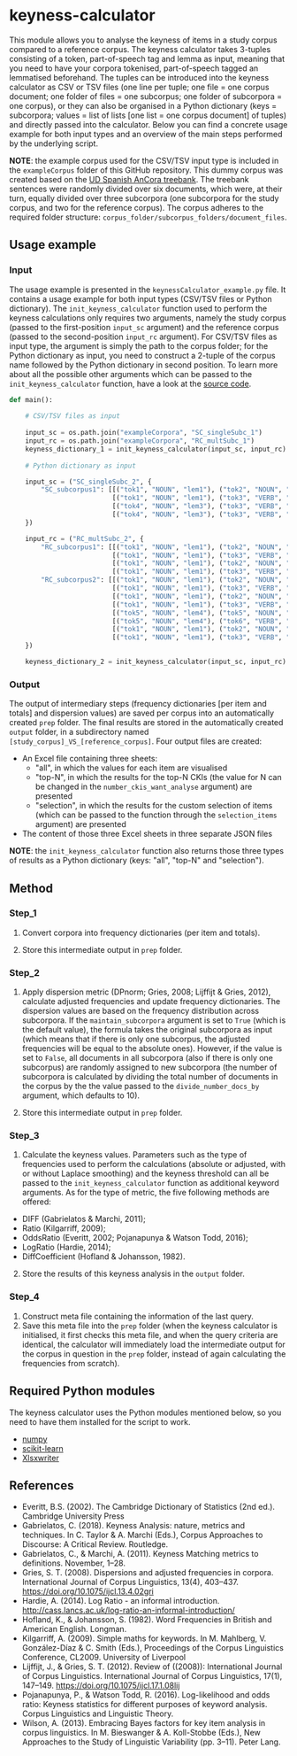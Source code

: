 # keyness-calculator
This module allows you to analyse the keyness of items in a study corpus compared to a reference corpus. The keyness calculator takes 3-tuples consisting of a token, part-of-speech tag and lemma as input, meaning that you need to have your corpora tokenised, part-of-speech tagged an lemmatised beforehand. The tuples can be introduced into the keyness calculator as CSV or TSV files (one line per tuple; one file = one corpus document; one folder of files = one subcorpus; one folder of subcorpora = one corpus), or they can also be organised in a Python dictionary (keys = subcorpora; values = list of lists \[one list = one corpus document] of tuples) and directly passed into the calculator. Below you can find a concrete usage example for both input types and an overview of the main steps performed by the underlying script.


**NOTE**: the example corpus used for the CSV/TSV input type is included in the <code>exampleCorpus</code> folder of this GitHub repository. This dummy corpus was created based on the [UD Spanish AnCora treebank](https://universaldependencies.org/treebanks/es_ancora/index.html). The treebank sentences were randomly divided over six documents, which were, at their turn, equally divided over three subcorpora (one subcorpora for the study corpus, and two for the reference corpus). The corpus adheres to the required folder structure: <code>corpus_folder/subcorpus_folders/document_files</code>.
## Usage example
### Input
The usage example is presented in the <code>keynessCalculator_example.py</code> file. It contains a usage example for both input types (CSV/TSV files or Python dictionary). The <code>init_keyness_calculator</code> function used to perform the keyness calculations only requires two arguments, namely the study corpus (passed to the first-position <code>input_sc</code> argument) and the reference corpus (passed to the second-position <code>input_rc</code> argument). For CSV/TSV files as input type, the argument is simply the path to the corpus folder; for the Python dictionary as input, you need to construct a 2-tuple of the corpus name followed by the Python dictionary in second position. To learn more about all the possible other arguments which can be passed to the <code>init_keyness_calculator</code> function, have a look at the [source code](https://github.com/JasperD-UGent/keyness-calculator/blob/main/utils.py).
```python
def main():
    
    # CSV/TSV files as input
    
    input_sc = os.path.join("exampleCorpora", "SC_singleSubc_1")
    input_rc = os.path.join("exampleCorpora", "RC_multSubc_1")
    keyness_dictionary_1 = init_keyness_calculator(input_sc, input_rc)
    
    # Python dictionary as input

    input_sc = ("SC_singleSubc_2", {
        "SC_subcorpus1": [[("tok1", "NOUN", "lem1"), ("tok2", "NOUN", "lem1")],
                          [("tok1", "NOUN", "lem1"), ("tok3", "VERB", "lem2")],
                          [("tok4", "NOUN", "lem3"), ("tok3", "VERB", "lem2")],
                          [("tok4", "NOUN", "lem3"), ("tok3", "VERB", "lem2")]]
    })

    input_rc = ("RC_multSubc_2", {
        "RC_subcorpus1": [[("tok1", "NOUN", "lem1"), ("tok2", "NOUN", "lem1")],
                          [("tok1", "NOUN", "lem1"), ("tok3", "VERB", "lem2")],
                          [("tok1", "NOUN", "lem1"), ("tok2", "NOUN", "lem1")],
                          [("tok1", "NOUN", "lem1"), ("tok3", "VERB", "lem2")]],
        "RC_subcorpus2": [[("tok1", "NOUN", "lem1"), ("tok2", "NOUN", "lem1")],
                          [("tok1", "NOUN", "lem1"), ("tok3", "VERB", "lem2")],
                          [("tok1", "NOUN", "lem1"), ("tok2", "NOUN", "lem1")],
                          [("tok1", "NOUN", "lem1"), ("tok3", "VERB", "lem2")],
                          [("tok5", "NOUN", "lem4"), ("tok5", "NOUN", "lem4")],
                          [("tok5", "NOUN", "lem4"), ("tok6", "VERB", "lem5")],
                          [("tok1", "NOUN", "lem1"), ("tok2", "NOUN", "lem1")],
                          [("tok1", "NOUN", "lem1"), ("tok3", "VERB", "lem2")]]
    })

    keyness_dictionary_2 = init_keyness_calculator(input_sc, input_rc)
```
### Output
The output of intermediary steps (frequency dictionaries \[per item and totals] and dispersion values) are saved per corpus into an automatically created <code>prep</code> folder. The final results are stored in the automatically created <code>output</code> folder, in a subdirectory named <code>[study_corpus]\_VS_[reference_corpus]</code>. Four output files are created:
- An Excel file containing three sheets:
  - "all", in which the values for each item are visualised
  - "top-N", in which the results for the top-N CKIs (the value for N can be changed in the <code>number_ckis_want_analyse</code> argument) are presented
  - "selection", in which the results for the custom selection of items (which can be passed to the function through the <code>selection_items</code> argument) are presented
- The content of those three Excel sheets in three separate JSON files

**NOTE**: the <code>init_keyness_calculator</code> function also returns those three types of results as a Python dictionary (keys: "all", "top-N" and "selection").
## Method
### Step_1
1. Convert corpora into frequency dictionaries (per item and totals).

2. Store this intermediate output in <code>prep</code> folder.
### Step_2
1. Apply dispersion metric (DPnorm; Gries, 2008; Lijffijt & Gries, 2012), calculate adjusted frequencies and update frequency dictionaries. The dispersion values are based on the frequency distribution across subcorpora. If the <code>maintain_subcorpora</code> argument is set to <code>True</code> (which is the default value), the formula takes the original subcorpora as input (which means that if there is only one subcorpus, the adjusted frequencies will be equal to the absolute ones). However, if the value is set to <code>False</code>, all documents in all subcorpora (also if there is only one subcorpus) are randomly assigned to new subcorpora (the number of subcorpora is calculated by dividing the total number of documents in the corpus by the the value passed to the <code>divide_number_docs_by</code> argument, which defaults to 10).

2. Store this intermediate output in <code>prep</code> folder.
### Step_3
1. Calculate the keyness values. Parameters such as the type of frequencies used to perform the calculations (absolute or adjusted, with or without Laplace smoothing) and the keyness threshold can all be passed to the <code>init_keyness_calculator</code> function as additional keyword arguments. As for the type of metric, the five following methods are offered:
- DIFF (Gabrielatos & Marchi, 2011);
- Ratio (Kilgarriff, 2009);
- OddsRatio (Everitt, 2002; Pojanapunya & Watson Todd, 2016);
- LogRatio (Hardie, 2014);
- DiffCoefficient (Hofland & Johansson, 1982).

2. Store the results of this keyness analysis in the <code>output</code> folder.
### Step_4
1. Construct meta file containing the information of the last query.
2. Save this meta file into the <code>prep</code> folder (when the keyness calculator is initialised, it first checks this meta file, and when the query criteria are identical, the calculator will immediately load the intermediate output for the corpus in question in the <code>prep</code> folder, instead of again calculating the frequencies from scratch).
## Required Python modules
The keyness calculator uses the Python modules mentioned below, so you need to have them installed for the script to work.
- [numpy](https://pypi.org/project/numpy/)
- [scikit-learn](https://pypi.org/project/scikit-learn/)
- [Xlsxwriter](https://pypi.org/project/XlsxWriter/)
## References
- Everitt, B.S. (2002). The Cambridge Dictionary of Statistics (2nd ed.). Cambridge University Press
- Gabrielatos, C. (2018). Keyness Analysis: nature, metrics and techniques. In C. Taylor & A. Marchi (Eds.), Corpus Approaches to Discourse: A Critical Review. Routledge.
- Gabrielatos, C., & Marchi, A. (2011). Keyness Matching metrics to definitions. November, 1–28.
- Gries, S. T. (2008). Dispersions and adjusted frequencies in corpora. International Journal of Corpus Linguistics, 13(4), 403–437. https://doi.org/10.1075/ijcl.13.4.02gri
- Hardie, A. (2014). Log Ratio - an informal introduction. http://cass.lancs.ac.uk/log-ratio-an-informal-introduction/
- Hofland, K., & Johansson, S. (1982). Word Frequencies in British and American English. Longman.
- Kilgarriff, A. (2009). Simple maths for keywords. In M. Mahlberg, V. González-Díaz & C. Smith (Eds.), Proceedings of the Corpus Linguistics Conference, CL2009. University of Liverpool
- Lijffijt, J., & Gries, S. T. (2012). Review of ((2008)): International Journal of Corpus Linguistics. International Journal of Corpus Linguistics, 17(1), 147–149. https://doi.org/10.1075/ijcl.17.1.08lij
- Pojanapunya, P., & Watson Todd, R. (2016). Log-likelihood and odds ratio: Keyness statistics for different purposes of keyword analysis. Corpus Linguistics and Linguistic Theory.
- Wilson, A. (2013). Embracing Bayes factors for key item analysis in corpus linguistics. In M. Bieswanger & A. Koll-Stobbe (Eds.), New Approaches to the Study of Linguistic Variability (pp. 3–11). Peter Lang.
